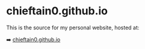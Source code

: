 # chieftain0.github.io

This is the source for my personal website, hosted at:

➡️ [chieftain0.github.io](https://chieftain0.github.io)
